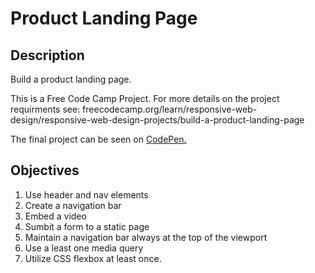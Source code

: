 # Product Landing Page

## Description
Build a product landing page.

This is a Free Code Camp Project. For more details on the project requirments see:
freecodecamp.org/learn/responsive-web-design/responsive-web-design-projects/build-a-product-landing-page

The final project can be seen on [CodePen.](https://codepen.io/plaustralcl/full/gOLgjqe)

## Objectives
1. Use header and nav elements
2. Create a navigation bar
3. Embed a video
4. Sumbit a form to a static page
5. Maintain a navigation bar always at the top of the viewport
6. Use a least one media query
7. Utilize CSS flexbox at least once.


